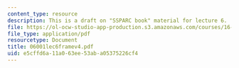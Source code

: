 ```yaml
---
content_type: resource
description: This is a draft on "SSPARC book" material for lecture 6.
file: https://ol-ocw-studio-app-production.s3.amazonaws.com/courses/16-892j-space-system-architecture-and-design-fall-2004/e5cffd6a11a063ee53aba05375226cf4_06001lec6framev4.pdf
file_type: application/pdf
resourcetype: Document
title: 06001lec6framev4.pdf
uid: e5cffd6a-11a0-63ee-53ab-a05375226cf4
---
```

